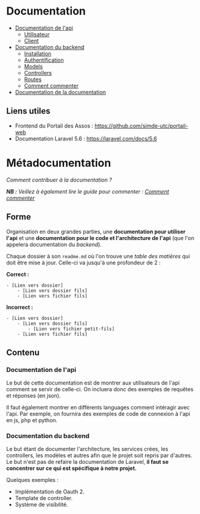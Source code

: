 # Documentation

- [Documentation de l'api](api/)
    - [Utilisateur](api/user/)
    - [Client](api/client/)
- [Documentation du backend](backend/)
    - [Installation](backend/installation.md)
    - [Authentification](backend/oauth.md)
    - [Models](backend/models.md)
    - [Controllers](backend/controllers.md)
    - [Routes](backend/routes.md)
    - [Comment commenter](backend/commenter.md)
- [Documentation de la documentation](#métadocumentation)

## Liens utiles

- Frontend du Portail des Assos : https://github.com/simde-utc/portail-web
- Documentation Laravel 5.6 : https://laravel.com/docs/5.6

# Métadocumentation

*Comment contribuer à la documentation ?*

***NB :*** *Veillez à également lire le guide pour commenter : [Comment commenter](backend/commenter.md)*

## Forme

Organisation en deux grandes parties, une **documentation pour utiliser l'api** et une **documentation pour le code et l'architecture de l'api** (que l'on appelera documentation du *backend*).

Chaque dossier à son `readme.md` où l'on trouve une *table des matières* qui doit être mise à jour. Celle-ci va jusqu'à une profondeur de 2 :

**Correct :** 

```
- [Lien vers dossier]
    - [Lien vers dossier fils]
    - [Lien vers fichier fils]
```

**Incorrect :**

```
- [Lien vers dossier]
    - [Lien vers dossier fils]
        - [Lien vers fichier petit-fils]
    - [Lien vers fichier fils]
```

## Contenu

### Documentation de l'api

Le but de cette documentation est de montrer aux utilisateurs de l'api comment se servir de celle-ci. On incluera donc des exemples de requêtes et réponses (en json).

Il faut également montrer en différents languages comment intéragir avec l'api. Par exemple, on fournira des exemples de code de connexion à l'api en js, php et python.

### Documentation du backend

Le but étant de documenter l'architecture, les services crées, les controllers, les modèles et autres afin que le projet soit repris par d'autres. Le but n'est pas de refaire la documentation de Laravel, **il faut se concentrer sur ce qui est spécifique à notre projet.**

Quelques exemples :
- Implémentation de Oauth 2.
- Template de controller.
- Système de visibilité.